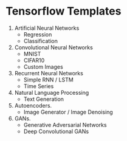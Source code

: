 # Tensorflow Templates

1. Artificial Neural Networks
    + Regression
    + Classification
2. Convolutional Neural Networks
    + MNIST
    + CIFAR10
    + Custom Images
3. Recurrent Neural Networks
    + Simple RNN / LSTM
    + Time Series
4. Natural Language Processing
    + Text Generation
5. Autoencoders.
    + Image Generator / Image Denoising
7. GANs.
    + Generative Adversarial Networks
    + Deep Convolutional GANs
